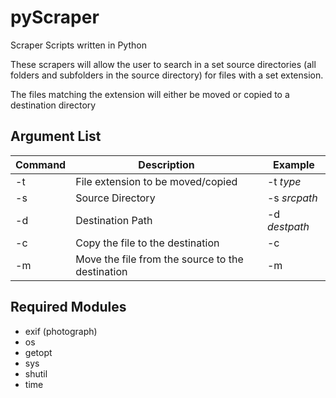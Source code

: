 # pyScraper
Scraper Scripts written in Python

These scrapers will allow the user to search in a set source directories (all folders and subfolders in the source directory) for files with a set extension.

The files matching the extension will either be moved or copied to a destination directory

## Argument List
| Command | Description | Example |
| ------- | ----------- | ------- |
| -t      | File extension to be moved/copied | -t *type* |
| -s      | Source Directory | -s *srcpath* |
| -d      | Destination Path | -d *destpath* |
| -c      | Copy the file to the destination | -c |
| -m      | Move the file from the source to the destination | -m |
  
## Required Modules
- exif (photograph)
- os
- getopt
- sys
- shutil
- time

